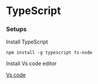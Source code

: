<h1>TypeScript</h1>

<h3>Setups</h3>
<p>Install TypeScript</p>

```
npm install -g typescript ts-node
```

Install Vs code editor

<a href="https://code.visualstudio.com/"> Vs code </a>

```

```
